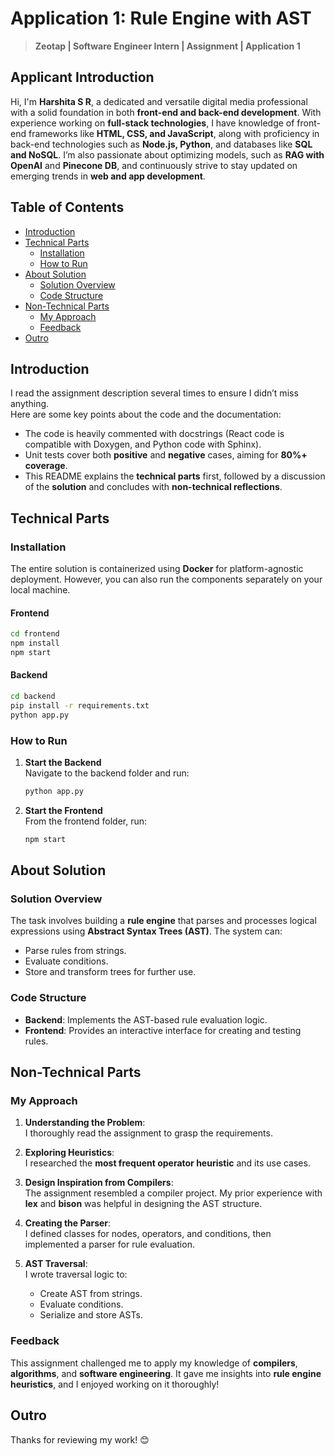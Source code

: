 # Application 1: Rule Engine with AST

> **Zeotap | Software Engineer Intern | Assignment | Application 1**

## Applicant Introduction

Hi, I'm **Harshita S R**, a dedicated and versatile digital media professional with a solid foundation in both **front-end and back-end development**. With experience working on **full-stack technologies**, I have knowledge of front-end frameworks like **HTML, CSS, and JavaScript**, along with proficiency in back-end technologies such as **Node.js, Python**, and databases like **SQL and NoSQL**. I’m also passionate about optimizing models, such as **RAG with OpenAI** and **Pinecone DB**, and continuously strive to stay updated on emerging trends in **web and app development**.

## Table of Contents
- [Introduction](#introduction)
- [Technical Parts](#technical-parts)
  - [Installation](#installation)
  - [How to Run](#how-to-run)
- [About Solution](#about-solution)
  - [Solution Overview](#solution-overview)
  - [Code Structure](#code-structure)
- [Non-Technical Parts](#non-technical-parts)
  - [My Approach](#my-approach)
  - [Feedback](#feedback)
- [Outro](#outro)

## Introduction

I read the assignment description several times to ensure I didn’t miss anything.  
Here are some key points about the code and the documentation:
- The code is heavily commented with docstrings (React code is compatible with Doxygen, and Python code with Sphinx).
- Unit tests cover both **positive** and **negative** cases, aiming for **80%+ coverage**.
- This README explains the **technical parts** first, followed by a discussion of the **solution** and concludes with **non-technical reflections**.

## Technical Parts

### Installation
The entire solution is containerized using **Docker** for platform-agnostic deployment. However, you can also run the components separately on your local machine.

#### Frontend
```bash
cd frontend
npm install
npm start
```

#### Backend
```bash
cd backend
pip install -r requirements.txt
python app.py
```

### How to Run

1. **Start the Backend**  
   Navigate to the backend folder and run:
   ```bash
   python app.py
   ```

2. **Start the Frontend**  
   From the frontend folder, run:
   ```bash
   npm start
   ```

## About Solution

### Solution Overview
The task involves building a **rule engine** that parses and processes logical expressions using **Abstract Syntax Trees (AST)**. The system can:
- Parse rules from strings.
- Evaluate conditions.
- Store and transform trees for further use.

### Code Structure
- **Backend**: Implements the AST-based rule evaluation logic.
- **Frontend**: Provides an interactive interface for creating and testing rules.

## Non-Technical Parts

### My Approach

1. **Understanding the Problem**:  
   I thoroughly read the assignment to grasp the requirements.

2. **Exploring Heuristics**:  
   I researched the **most frequent operator heuristic** and its use cases.

3. **Design Inspiration from Compilers**:  
   The assignment resembled a compiler project. My prior experience with **lex** and **bison** was helpful in designing the AST structure.

4. **Creating the Parser**:  
   I defined classes for nodes, operators, and conditions, then implemented a parser for rule evaluation.

5. **AST Traversal**:  
   I wrote traversal logic to:
   - Create AST from strings.
   - Evaluate conditions.
   - Serialize and store ASTs.

### Feedback
This assignment challenged me to apply my knowledge of **compilers**, **algorithms**, and **software engineering**. It gave me insights into **rule engine heuristics**, and I enjoyed working on it thoroughly!

## Outro

Thanks for reviewing my work! 😊

